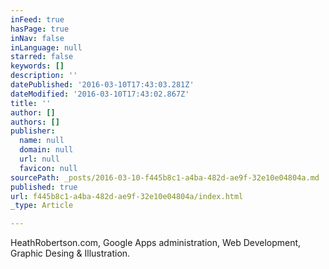 ```yaml
---
inFeed: true
hasPage: true
inNav: false
inLanguage: null
starred: false
keywords: []
description: ''
datePublished: '2016-03-10T17:43:03.281Z'
dateModified: '2016-03-10T17:43:02.867Z'
title: ''
author: []
authors: []
publisher:
  name: null
  domain: null
  url: null
  favicon: null
sourcePath: _posts/2016-03-10-f445b8c1-a4ba-482d-ae9f-32e10e04804a.md
published: true
url: f445b8c1-a4ba-482d-ae9f-32e10e04804a/index.html
_type: Article

---
```

HeathRobertson.com, Google Apps administration, Web Development, Graphic Desing & Illustration.
